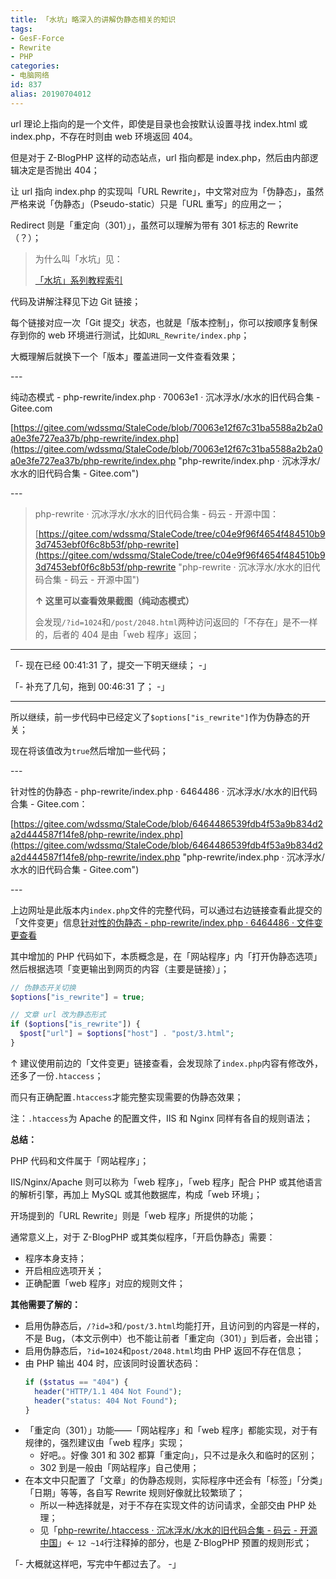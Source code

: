```yaml
---
title: 「水坑」略深入的讲解伪静态相关的知识
tags:
- GesF-Force
- Rewrite
- PHP
categories:
- 电脑网络
id: 837
alias: 20190704012
---
```


url 理论上指向的是一个文件，即使是目录也会按默认设置寻找 index.html 或 index.php，不存在时则由 web 环境返回 404。

但是对于 Z-BlogPHP 这样的动态站点，url 指向都是 index.php，然后由内部逻辑决定是否抛出 404；

<!--more-->

让 url 指向 index.php 的实现叫「URL Rewrite」，中文常对应为「伪静态」，虽然严格来说「伪静态」（Pseudo-static）只是「URL 重写」的应用之一；

Redirect 则是「重定向（301）」，虽然可以理解为带有 301 标志的 Rewrite（？）；

> 为什么叫「水坑」见：
>
> [「水坑」系列教程索引](/post/20200617652.html "「水坑」系列教程索引")

代码及讲解注释见下边 Git 链接；

每个链接对应一次「Git 提交」状态，也就是「版本控制」，你可以按顺序复制保存到你的 web 环境进行测试，比如`URL_Rewrite/index.php`；

大概理解后就换下一个「版本」覆盖进同一文件查看效果；

\---

纯动态模式 - php-rewrite/index.php · 70063e1 · 沉冰浮水/水水的旧代码合集 - Gitee.com

[https://gitee.com/wdssmq/StaleCode/blob/70063e12f67c31ba5588a2b2a0a0e3fe727ea37b/php-rewrite/index.php](https://gitee.com/wdssmq/StaleCode/blob/70063e12f67c31ba5588a2b2a0a0e3fe727ea37b/php-rewrite/index.php "php-rewrite/index.php · 沉冰浮水/水水的旧代码合集 - Gitee.com")

\---

> php-rewrite · 沉冰浮水/水水的旧代码合集 - 码云 - 开源中国：
>
> [https://gitee.com/wdssmq/StaleCode/tree/c04e9f96f4654f484510b93d7453ebf0f6c8b53f/php-rewrite](https://gitee.com/wdssmq/StaleCode/tree/c04e9f96f4654f484510b93d7453ebf0f6c8b53f/php-rewrite "php-rewrite · 沉冰浮水/水水的旧代码合集 - 码云 - 开源中国")
>
> **↑ 这里可以查看效果截图（纯动态模式）**
>
> 会发现`/?id=1024`和`/post/2048.html`两种访问返回的「不存在」是不一样的，后者的 404 是由「web 程序」返回；

---

「- 现在已经 00:41:31 了，提交一下明天继续； -」

「- 补充了几句，拖到 00:46:31 了； -」

---

所以继续，前一步代码中已经定义了`$options["is_rewrite"]`作为伪静态的开关；

现在将该值改为`true`然后增加一些代码；

\---

针对性的伪静态 - php-rewrite/index.php · 6464486 · 沉冰浮水/水水的旧代码合集 - Gitee.com：

[https://gitee.com/wdssmq/StaleCode/blob/6464486539fdb4f53a9b834d2a2d444587f14fe8/php-rewrite/index.php](https://gitee.com/wdssmq/StaleCode/blob/6464486539fdb4f53a9b834d2a2d444587f14fe8/php-rewrite/index.php "php-rewrite/index.php · 沉冰浮水/水水的旧代码合集 - Gitee.com")

\---

上边网址是此版本内`index.php`文件的完整代码，可以通过右边链接查看此提交的「文件变更」信息[针对性的伪静态 - php-rewrite/index.php · 6464486 · 文件变更查看](https://gitee.com/wdssmq/StaleCode/commit/6464486539fdb4f53a9b834d2a2d444587f14fe8 "针对性的伪静态 - php-rewrite/index.php · 6464486 · 文件变更查看")

其中增加的 PHP 代码如下，本质概念是，在「网站程序」内「打开伪静态选项」然后根据选项「变更输出到网页的内容（主要是链接）」；

```php
// 伪静态开关切换
$options["is_rewrite"] = true;

// 文章 url 改为静态形式
if ($options["is_rewrite"]) {
  $post["url"] = $options["host"] . "post/3.html";
}
```

↑ 建议使用前边的「文件变更」链接查看，会发现除了`index.php`内容有修改外，还多了一份`.htaccess`；

而只有正确配置`.htaccess`才能完整实现需要的伪静态效果；

注：`.htaccess`为 Apache 的配置文件，IIS 和 Nginx 同样有各自的规则语法；

**总结：**

PHP 代码和文件属于「网站程序」；

IIS/Nginx/Apache 则可以称为「web 程序」，「web 程序」配合 PHP 或其他语言的解析引擎，再加上 MySQL 或其他数据库，构成「web 环境」；

开场提到的「URL Rewrite」则是「web 程序」所提供的功能；

通常意义上，对于 Z-BlogPHP 或其类似程序，「开启伪静态」需要：

- 程序本身支持；
- 开启相应选项开关；
- 正确配置「web 程序」对应的规则文件；

**其他需要了解的：**

- 启用伪静态后，`/?id=3`和`/post/3.html`均能打开，且访问到的内容是一样的，不是 Bug，（本文示例中）也不能让前者「重定向（301）」到后者，会出错；
- 启用伪静态后，`?id=1024`和`post/2048.html`均由 PHP 返回不存在信息；
- 由 PHP 输出 404 时，应该同时设置状态码：
    ```php
    if ($status == "404") {
      header("HTTP/1.1 404 Not Found");
      header("status: 404 Not Found");
    }
    ```
- 「重定向（301）」功能——「网站程序」和「web 程序」都能实现，对于有规律的，强烈建议由「web 程序」实现；
    - 好吧。。好像 301 和 302 都算「重定向」，只不过是永久和临时的区别；
    - 302 到是一般由「网站程序」自己使用；
- 在本文中只配置了「文章」的伪静态规则，实际程序中还会有「标签」「分类」「日期」等等，各自写 Rewrite 规则好像就比较繁琐了；
    - 所以一种选择就是，对于不存在实现文件的访问请求，全部交由 PHP 处理；
    - 见「[php-rewrite/.htaccess · 沉冰浮水/水水的旧代码合集 - 码云 - 开源中国](https://gitee.com/wdssmq/StaleCode/blob/master/php-rewrite/.htaccess "php-rewrite/.htaccess · 沉冰浮水/水水的旧代码合集 - 码云 - 开源中国")」← `12 ~14`行注释掉的部分，也是 Z-BlogPHP 预置的规则形式；

「- 大概就这样吧，写完中午都过去了。 -」
